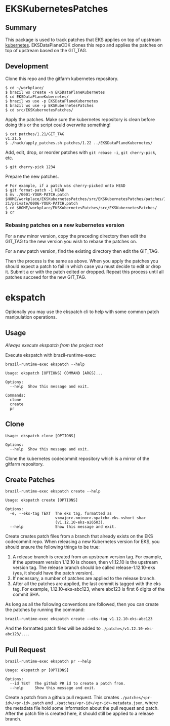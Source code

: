 # EKSKubernetesPatches

## Summary

This package is used to track patches that EKS applies on top of upstream [kubernetes](https://github.com/kubernetes/kubernetes).
EKSDataPlaneCDK clones this repo and applies the patches on top of upstream based on the GIT_TAG.

## Development

Clone this repo and the gitfarm kubernetes repository.
```
$ cd ~/workplace/
$ brazil ws create -n EKSDataPlaneKubernetes
$ cd EKSDataPlaneKubernetes/
$ brazil ws use -p EKSDataPlaneKubernetes
$ brazil ws use -p EKSKubernetesPatches
$ cd src/EKSKubernetesPatches/
```

Apply the patches. Make sure the kubernetes repository is clean before doing this or the script could overwrite something!
```
$ cat patches/1.21/GIT_TAG
v1.21.5
$ ./hack/apply_patches.sh patches/1.22 ../EKSDataPlaneKubernetes/
```

Add, edit, drop, or reorder patches with `git rebase -i`, `git cherry-pick`, etc.
```
$ git cherry-pick 1234
```

Prepare the new patches.
```
# For example, if a patch was cherry-picked onto HEAD
$ git format-patch -1 HEAD
$ mv ./0001-YOUR-PATCH.patch $HOME/workplace/EKSKubernetesPatches/src/EKSKubernetesPatches/patches/1-21/private/0006-YOUR-PATCH.patch
$ cd $HOME/workplace/EKSKubernetesPatches/src/EKSKubernetesPatches/
$ cr
```

### Rebasing patches on a new kubernetes version

For a new minor version, copy the preceding directory then edit the GIT_TAG to the new version you wish to rebase the patches on.

For a new patch version, find the existing directory then edit the GIT_TAG.

Then the process is the same as above. When you apply the patches you should expect a patch to fail in which case you must decide to edit or drop it. Submit a cr with the patch edited or dropped. Repeat this process until all patches succeed for the new GIT_TAG.

# ekspatch

Optionally you may use the ekspatch cli to help with some common patch
manipulation operations.

## Usage

*Always execute ekspatch from the project root*

Execute ekspatch with brazil-runtime-exec:
```
brazil-runtime-exec ekspatch --help

Usage: ekspatch [OPTIONS] COMMAND [ARGS]...

Options:
  --help  Show this message and exit.

Commands:
  clone
  create
  pr
```

## Clone
```
Usage: ekspatch clone [OPTIONS]

Options:
  --help  Show this message and exit.
```

Clone the kubernetes codecommit repository which is a mirror of the gitfarm repository.

## Create Patches
```
brazil-runtime-exec ekspatch create --help

Usage: ekspatch create [OPTIONS]

Options:
  -e, --eks-tag TEXT  The eks tag, formatted as
                      v<major>.<minor>.<patch>-eks-<short sha>
                      (v1.12.10-eks-a26503).
  --help              Show this message and exit.
```

Create creates patch files from a branch that already exists on the EKS codecommit repo.  When releasing a new Kubernetes version for EKS, you should ensure the following things to be true:

1. A release branch is created from an upstream version tag.  For example, if the upstream version 1.12.10 is chosen, then v1.12.10 is the upstream version tag.  The release branch should be called release-1.12.10-eks (yes, it should have the patch version).
2. If necessary, a number of patches are applied to the release branch.
3. After all the patches are applied, the last commit is tagged with the eks tag.  For example, 1.12.10-eks-abc123, where abc123 is first 6 digits of the commit SHA.

As long as all the following conventions are followed, then you can create the patches by running the command:
```
brazil-runtime-exec ekspatch create --eks-tag v1.12.10-eks-abc123
```

And the formatted patch files will be added to `./patches/v1.12.10-eks-abc123/...`.


## Pull Request
```
brazil-runtime-exec ekspatch pr --help

Usage: ekspatch pr [OPTIONS]

Options:
  --id TEXT  The github PR id to create a patch from.
  --help     Show this message and exit.
```

Create a patch from a github pull request.  This creates `./patches/<pr-id>/<pr-id>.patch` and `./patches/<pr-id>/<pr-id>-metadata.json`, where the metadata file hold some information about the pull request and patch.  After the patch file is created here, it should still be applied to a release branch.
